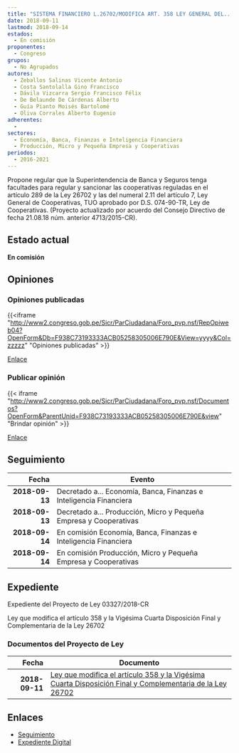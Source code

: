 ```yaml
---
title: "SISTEMA FINANCIERO L.26702/MODIFICA ART. 358 LEY GENERAL DEL..."
date: 2018-09-11
lastmod: 2018-09-14
estados: 
  - En comisión
proponentes: 
  - Congreso
grupos: 
  - No Agrupados
autores: 
  - Zeballos Salinas Vicente Antonio
  - Costa Santolalla Gino Francisco
  - Dávila Vizcarra Sergio Francisco Félix
  - De Belaunde De Cárdenas Alberto
  - Guía Pianto Moisés Bartolomé
  - Oliva Corrales Alberto Eugenio
adherentes: 
  - 
sectores: 
  - Economía, Banca, Finanzas e Inteligencia Financiera
  - Producción, Micro y Pequeña Empresa y Cooperativas
periodos: 
  - 2016-2021
---
```


Propone regular que la Superintendencia de Banca y Seguros tenga facultades para regular y sancionar las cooperativas reguladas en el artículo 289 de la Ley 26702 y las del numeral 2.11 del artículo 7, Ley General de Cooperativas, TUO aprobado por D.S. 074-90-TR, Ley de Cooperativas. (Proyecto actualizado por acuerdo del Consejo Directivo de fecha 21.08.18 núm. anterior 4713/2015-CR).


## Estado actual

**En comisión**

## Opiniones

### Opiniones publicadas

{{<iframe "http://www2.congreso.gob.pe/Sicr/ParCiudadana/Foro_pvp.nsf/RepOpiweb04?OpenForm&Db=F938C73193333ACB05258305006E790E&View=yyyy&Col=zzzzz" "Opiniones publicadas" >}}

[Enlace](http://www2.congreso.gob.pe/Sicr/ParCiudadana/Foro_pvp.nsf/RepOpiweb04?OpenForm&Db=F938C73193333ACB05258305006E790E&View=yyyy&Col=zzzzz)
### Publicar opinión

{{< iframe "http://www2.congreso.gob.pe/Sicr/ParCiudadana/Foro_pvp.nsf/Documentos?OpenForm&ParentUnid=F938C73193333ACB05258305006E790E&view" "Brindar opinión" >}}

[Enlace](http://www2.congreso.gob.pe/Sicr/ParCiudadana/Foro_pvp.nsf/Documentos?OpenForm&ParentUnid=F938C73193333ACB05258305006E790E&view)

## Seguimiento

| Fecha | Evento |
|------:|--------|
| **2018-09-13** | Decretado a... Economía, Banca, Finanzas e Inteligencia Financiera|
| **2018-09-13** | Decretado a... Producción, Micro y Pequeña Empresa y Cooperativas|
| **2018-09-14** | En comisión Economía, Banca, Finanzas e Inteligencia Financiera|
| **2018-09-14** | En comisión Producción, Micro y Pequeña Empresa y Cooperativas|


## Expediente

Expediente del Proyecto de Ley 03327/2018-CR

Ley que modifica el artículo 358 y la Vigésima Cuarta Disposición Final y Complementaria de la Ley 26702


### Documentos del Proyecto de Ley

| Fecha | Documento |
|------:|--------|
| **2018-09-11** | [Ley que modifica el artículo 358 y la Vigésima Cuarta Disposición Final y Complementaria de la Ley 26702](http://www.leyes.congreso.gob.pe/Documentos/2016_2021/Proyectos_de_Ley_y_de_Resoluciones_Legislativas/PL0332720180911..PDF) |

## Enlaces 

- [Seguimiento](http://www2.congreso.gob.pe/Sicr/TraDocEstProc/CLProLey2016.nsf/f7fff46988ca05b1052578e100829cc7/5095fa4025203f5e05258305006de812?OpenDocument)
- [Expediente Digital](http://www2.congreso.gob.pe/Sicr/TraDocEstProc/CLProLey2016.nsf/f7fff46988ca05b1052578e100829cc7/5095fa4025203f5e05258305006de812?OpenDocument&Click=05257FB7005EB655.eb71d0cf91d8294e05256cdf006b5706/$Body/0.1C6C)
